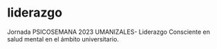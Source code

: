 # liderazgo
Jornada PSICOSEMANA 2023 UMANIZALES- Liderazgo Consciente en salud mental en el ámbito universitario. 
